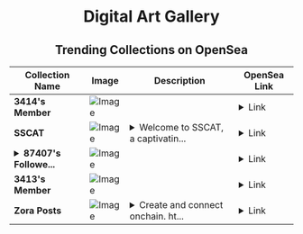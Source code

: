 <div align="center">

# Digital Art Gallery

## Trending Collections on OpenSea

| Collection Name                       | Image                                                                                     | Description                       | OpenSea Link                                                                                          |
|---------------------------------------|-------------------------------------------------------------------------------------------|-----------------------------------|--------------------------------------------------------------------------------------------------------|
| **3414's Member** | ![Image](https://i.seadn.io/s/raw/files/34916265a4cbe104c8cbceba492b3f99.png?w=500&auto=format?w=200&auto=format) |  | <details><summary>Link</summary>[3414's Member](https://opensea.io/collection/3414-s-member)</details> |
| **SSCAT** | ![Image](https://i.seadn.io/s/raw/files/65beb84ae1d527f390443d29b3e6d6b9.webp?w=500&auto=format?w=200&auto=format) | <details><summary>Welcome to SSCAT, a captivatin...</summary>Welcome to SSCAT, a captivating realm in the BASE Galaxy where cool cats thrive, blending feline charm with human ingenuity. Step into this enchanting universe, and be mesmerized by the cosmic harmony of cool cats and celestial wonders.</details> | <details><summary>Link</summary>[SSCAT](https://opensea.io/collection/sscat-1)</details> |
| **<details><summary>87407's Followe...</summary>87407's Follower</details>** | ![Image](https://i.seadn.io/s/raw/files/19f9f090920392cc3650cbdf4361755b.png?w=500&auto=format?w=200&auto=format) |  | <details><summary>Link</summary>[87407's Follower](https://opensea.io/collection/87407-s-follower)</details> |
| **3413's Member** | ![Image](https://i.seadn.io/s/raw/files/34916265a4cbe104c8cbceba492b3f99.png?w=500&auto=format?w=200&auto=format) |  | <details><summary>Link</summary>[3413's Member](https://opensea.io/collection/3413-s-member)</details> |
| **Zora Posts** | ![Image](https://i.seadn.io/s/raw/files/e0211704109dd1b147e853fa179c9407.jpg?w=500&auto=format?w=200&auto=format) | <details><summary>Create and connect onchain. ht...</summary>Create and connect onchain. https://zora.co</details> | <details><summary>Link</summary>[Zora Posts](https://opensea.io/collection/zora-posts-535)</details> |

</div>